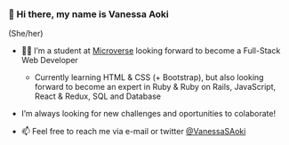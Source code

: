### 👋 Hi there, my name is Vanessa Aoki 
(She/her) 


- :woman_technologist: I’m a student at [Microverse](https://www.microverse.org/) looking forward to become a Full-Stack Web Developer

    - Currently learning HTML & CSS (+ Bootstrap), but also looking forward to become an expert in Ruby & Ruby on Rails, JavaScript, React & Redux, SQL and Database

- I’m always looking for new challenges and oportunities to colaborate!

- 📫 Feel free to reach me via e-mail or twitter [@VanessaSAoki](https://twitter.com/VanessaSAoki)

